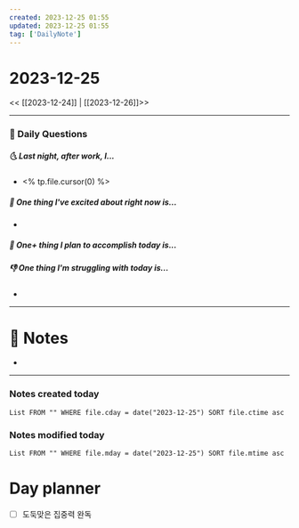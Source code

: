 ```yaml
---
created: 2023-12-25 01:55
updated: 2023-12-25 01:55
tag: ['DailyNote']
---
```


# 2023-12-25

<< [[2023-12-24]] | [[2023-12-26]]>>

---
### 📅 Daily Questions

##### 🌜 Last night, after work, I...

- <% tp.file.cursor(0) %>

##### 🙌 One thing I've excited about right now is...

- 

##### 🚀 One+ thing I plan to accomplish today is...



##### 👎 One thing I'm struggling with today is...

- 

---

# 📝 Notes

- 

---

### Notes created today

```dataview
List FROM "" WHERE file.cday = date("2023-12-25") SORT file.ctime asc
```

### Notes modified today

```dataview
List FROM "" WHERE file.mday = date("2023-12-25") SORT file.mtime asc
```

# Day planner

- [ ] 도둑맞은 집중력 완독